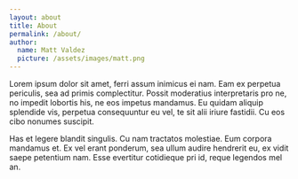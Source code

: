 ```yaml
---
layout: about
title: About
permalink: /about/
author:
  name: Matt Valdez
  picture: /assets/images/matt.png
---
```


<p class="text-justify">Lorem ipsum dolor sit amet, ferri assum inimicus ei nam. Eam ex perpetua periculis, sea ad primis complectitur. Possit moderatius interpretaris pro ne, no impedit lobortis his, ne eos impetus mandamus. Eu quidam aliquip splendide vis, perpetua consequuntur eu vel, te sit alii iriure fastidii. Cu eos cibo nonumes suscipit.

Has et legere blandit singulis. Cu nam tractatos molestiae. Eum corpora mandamus et. Ex vel erant ponderum, sea ullum audire hendrerit eu, ex vidit saepe petentium nam. Esse evertitur cotidieque pri id, reque legendos mel an.</p>
